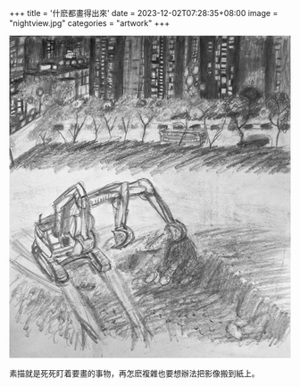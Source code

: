 +++
title = '什麽都畫得出來'
date = 2023-12-02T07:28:35+08:00
image = "nightview.jpg"
categories = "artwork"
+++

![complex-sketch](nightview.jpg)

素描就是死死盯着要畫的事物，再怎麽複雜也要想辦法把影像搬到紙上。
